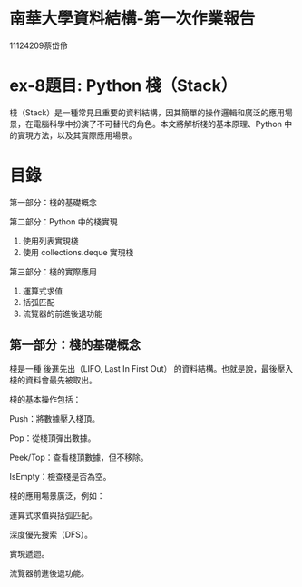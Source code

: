 # 南華大學資料結構-第一次作業報告
11124209蔡岱伶
# ex-8題目: Python 棧（Stack）
棧（Stack）是一種常見且重要的資料結構，因其簡單的操作邏輯和廣泛的應用場景，在電腦科學中扮演了不可替代的角色。本文將解析棧的基本原理、Python 中的實現方法，以及其實際應用場景。
# 目錄
第一部分：棧的基礎概念

第二部分：Python 中的棧實現
1. 使用列表實現棧
2. 使用 collections.deque 實現棧
   
第三部分：棧的實際應用
1. 運算式求值
2. 括弧匹配
3. 流覽器的前進後退功能

## 第一部分：棧的基礎概念
棧是一種 後進先出（LIFO, Last In First Out） 的資料結構。也就是說，最後壓入棧的資料會最先被取出。

棧的基本操作包括：

  Push：將數據壓入棧頂。
  
  Pop：從棧頂彈出數據。
  
  Peek/Top：查看棧頂數據，但不移除。
  
  IsEmpty：檢查棧是否為空。
  
棧的應用場景廣泛，例如：

  運算式求值與括弧匹配。
  
  深度優先搜索（DFS）。
  
  實現遞迴。
  
  流覽器前進後退功能。

  
